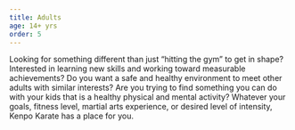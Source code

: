 ```yaml
---
title: Adults
age: 14+ yrs
order: 5
---
```



Looking for something different than just “hitting the gym” to get in shape? Interested in learning new skills and working toward measurable achievements? Do you want a safe and healthy environment to meet other adults with similar interests? Are you trying to find something you can do with your kids that is a healthy physical and mental activity? Whatever your goals, fitness level, martial arts experience, or desired level of intensity, Kenpo Karate has a place for you.